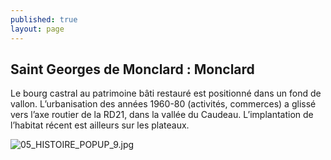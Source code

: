 ```yaml
---
published: true
layout: page
---
```


## Saint Georges de Monclard : Monclard

Le bourg castral au patrimoine bâti restauré est positionné dans un fond de vallon. L’urbanisation des années 1960-80 (activités, commerces) a glissé vers l’axe routier de la RD21, dans la vallée du Caudeau. L’implantation de l’habitat récent est ailleurs sur les plateaux.

![05_HISTOIRE_POPUP_9.jpg]({{site.baseurl}}/data/images/5/histoire/05_HISTOIRE_POPUP_9.jpg)